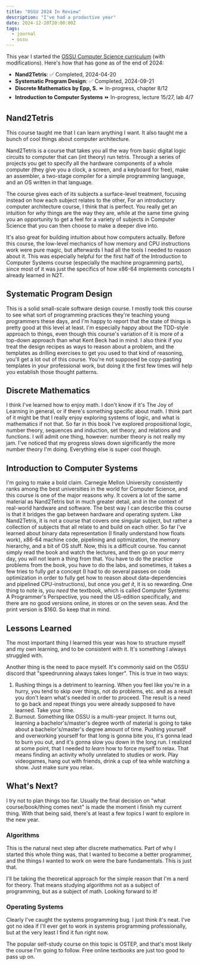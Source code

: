 ```yaml
---
title: "OSSU 2024 In Review"
description: "I've had a productive year"
date: 2024-12-28T20:00:00Z
tags:
  - journal
  - ossu
---
```

This year I started the [OSSU Computer Science curriculum](https://cs.ossu.dev/) (with modifications). Here's how that has gone as of the end of 2024:
* **Nand2Tetris**: ✅ Completed, 2024-04-20
* **Systematic Program Design**: ✅ Completed, 2024-09-21
* **Discrete Mathematics by Epp, S.** ⏩ In-progress, chapter 8/12
* **Introduction to Computer Systems** ⏩ In-progress, lecture 15/27, lab 4/7
## Nand2Tetris
This course taught me that I can learn anything I want. It also taught me a bunch of cool things about computer architecture.

Nand2Tetris is a course that takes you all the way from basic digital logic circuits to computer that can (int theory) run tetris. Through a series of projects you get to specify all the hardware components of a whole computer (they give you a clock, a screen, and a keyboard for free), make an assembler, a two-stage compiler for a simple programming language, and an OS written in that language.

The course gives each of its subjects a surface-level treatment, focusing instead on how each subject relates to the other, For an introductory computer architecture course, I think that is perfect. You really get an intuition for *why* things are the way they are, while at the same time giving you an opportunity to get a feel for a variety of subjects in Computer Science that you can then choose to make a deeper dive into.

It's also great for building intuition about how computers actually. Before this course, the low-level mechanics of how memory and CPU instructions work were pure magic, but afterwards I had all the tools I needed to reason about it. This was especially helpful for the first half of the Introduction to Computer Systems course (especially the machine programming parts), since most of it was just the specifics of how x86-64 implements concepts I already learned in N2T.
## Systematic Program Design
This is a solid small-scale software design course. I mostly took this course to see what sort of programming practices they're teaching young programmers these days, and I'm happy to report that the state of things is pretty good at this level at least. I'm especially happy about the TDD-style approach to things, even though this course's variation of it is more of a top-down approach than what Kent Beck had in mind. I also think if you treat the design recipes as ways to reason about a problem, and the templates as drilling exercises to get you used to that kind of reasoning, you'll get a lot out of this course. You're not supposed be copy-pasting templates in your professional work, but doing it the first few times will help you establish those thought patterns.
## Discrete Mathematics
I think I've learned how to enjoy math. I don't know if it's The Joy of Learning in general, or if there's something specific about math. I think part of it might be that I really enjoy exploring systems of logic, and what is mathematics if not that. So far in this book I've explored propositional logic, number theory, sequences and induction, set theory, and relations and functions. I will admit one thing, however: number theory is not really my jam. I've noticed that my progress slows down significantly the more number theory I'm doing. Everything else is super cool though.
## Introduction to Computer Systems
I'm going to make a bold claim. Carnegie Mellon University consistently ranks among the best universities in the world for Computer Science, and this course is one of the major reasons why. It covers a lot of the same material as Nand2Tetris but in much greater detail, and in the context of real-world hardware and software. The best way I can describe this course is that it bridges the gap between hardware and operating system. Like Nand2Tetris, it is not a course that covers one singular subject, but rather a collection of subjects that all relate to and build on each other. So far I've learned about binary data representation (I finally understand how floats work), x86-64 machine code, pipelining and optimization, the memory hierarchy, and a bit of OS stuff. Now, this is a difficult course. You cannot simply read the book and watch the lectures, and then go on your merry day, you will not learn a thing from that. You have to do the practice problems from the book, you have to do the labs, and sometimes, it takes a few tries to fully *get* a concept (I had to do several passes on code optimization in order to fully get how to reason about data-dependencies and pipelined CPU-instructions), but once you *get it*, it is so rewarding. One thing to note is, you *need* the textbook, which is called Computer Systems: A Programmer's Perspective, you need the US-edition specifically, and there are no good versions online, in stores or on the seven seas. And the print version is $160. So keep that in mind.

## Lessons Learned
The most important thing I learned this year was how to structure myself
and my own learning, and to be consistent with it. It's something I
always struggled with.

Another thing is the need to pace myself. It's commonly said on the OSSU
discord that "speedrunning always takes longer". This is true in two
ways:
1. Rushing things is a detriment to learning. When you feel like you're
	 in a hurry, you tend to skip over things, not do problems, etc. and
	 as a result you don't learn what's needed in order to proceed. The
	 result is a need to go back and repeat things you were already
	 supposed to have learned. Take your time.
2. Burnout. Something like OSSU is a multi-year project. It turns out,
	 learning a bachelor's/master's degree worth of material is going to
	 take about a bachelor's/master's degree amount of time. Pushing yourself and overworking yourself for that long is gonna bite you, it's gonna lead to burn you out, and it's gonna slow you down in the long run.
	 I realized at some point, that I needed to *learn* how to force
	 myself to relax. That means finding an activity wholly unrelated to
	 studies or work. Play videogames, hang out with friends, drink a cup
	 of tea while watching a show. Just make sure you relax.

## What's Next?
I try not to plan things too far. Usually the final decision on "what
course/book/thing comes next" is made the moment i finish my current
thing. With that being said, there's at least a few topics I want to
explore in the new year.
### Algorithms
This is the natural next step after discrete mathematics. Part of why I
started this whole thing was, that I wanted to become a better
programmer, and the things I wanted to work on were the bare
fundamentals. This is just that.

I'll be taking the theoretical approach for the simple reason that I'm a
nerd for theory. That means studying algorithms not as a subject of
programming, but as a subject of math. Looking forward to it!
### Operating Systems
Clearly I've caught the systems programming bug. I just think it's neat.
I've got no idea if I'll ever get to work in systems programming
professionally, but at the very least I find it fun right now.

The popular self-study course on this topic is OSTEP, and that's most
likely the course I'm going to follow. Free online textbooks are just
too good to pass up on.
